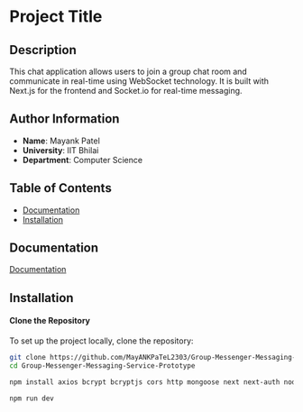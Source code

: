 # Project Title

## Description
This chat application allows users to join a group chat room and communicate in real-time using WebSocket technology. It is built with Next.js for the frontend and Socket.io for real-time messaging.

## Author Information

- **Name**: Mayank Patel
- **University**: IIT Bhilai
- **Department**: Computer Science

## Table of Contents

- [Documentation](#usage)
- [Installation](#installation)

## Documentation 
[Documentation](https://github.com/MayANKPaTeL2303/Group-Messenger-Messaging-Service-Prototype/blob/main/System%20Design%20Documentation.pdf)
## Installation

#### Clone the Repository
To set up the project locally, clone the repository:

```bash
git clone https://github.com/MayANKPaTeL2303/Group-Messenger-Messaging-Service-Prototype.git
cd Group-Messenger-Messaging-Service-Prototype
```

```bash
npm install axios bcrypt bcryptjs cors http mongoose next next-auth nodemon react react-dom react-hook-form react-router-dom socket.io zod tailwindcss eslint autoprefixer
```

```bash
npm run dev
```

